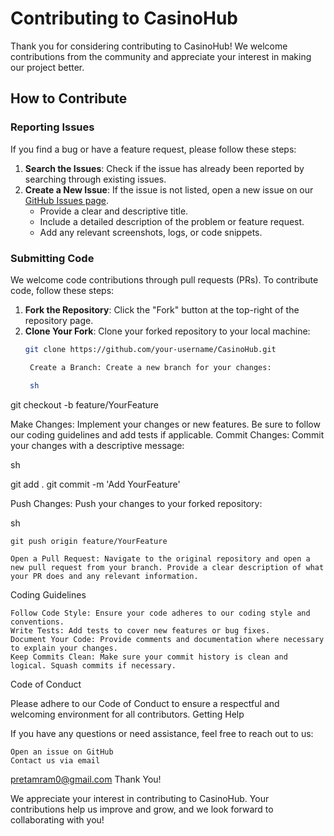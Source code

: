 # Contributing to CasinoHub

Thank you for considering contributing to CasinoHub! We welcome contributions from the community and appreciate your interest in making our project better.

## How to Contribute

### Reporting Issues

If you find a bug or have a feature request, please follow these steps:

1. **Search the Issues**: Check if the issue has already been reported by searching through existing issues.
2. **Create a New Issue**: If the issue is not listed, open a new issue on our [GitHub Issues page](https://github.com/pritamkumar2/CasinoHub/issues).
   - Provide a clear and descriptive title.
   - Include a detailed description of the problem or feature request.
   - Add any relevant screenshots, logs, or code snippets.

### Submitting Code

We welcome code contributions through pull requests (PRs). To contribute code, follow these steps:

1. **Fork the Repository**: Click the "Fork" button at the top-right of the repository page.
2. **Clone Your Fork**: Clone your forked repository to your local machine:
   ```sh
   git clone https://github.com/your-username/CasinoHub.git

    Create a Branch: Create a new branch for your changes:

    sh

git checkout -b feature/YourFeature

Make Changes: Implement your changes or new features. Be sure to follow our coding guidelines and add tests if applicable.
Commit Changes: Commit your changes with a descriptive message:

sh

git add .
git commit -m 'Add YourFeature'

Push Changes: Push your changes to your forked repository:

sh

    git push origin feature/YourFeature

    Open a Pull Request: Navigate to the original repository and open a new pull request from your branch. Provide a clear description of what your PR does and any relevant information.

Coding Guidelines

    Follow Code Style: Ensure your code adheres to our coding style and conventions.
    Write Tests: Add tests to cover new features or bug fixes.
    Document Your Code: Provide comments and documentation where necessary to explain your changes.
    Keep Commits Clean: Make sure your commit history is clean and logical. Squash commits if necessary.

Code of Conduct

Please adhere to our Code of Conduct to ensure a respectful and welcoming environment for all contributors.
Getting Help

If you have any questions or need assistance, feel free to reach out to us:

    Open an issue on GitHub
    Contact us via email
pretamram0@gmail.com
Thank You!

We appreciate your interest in contributing to CasinoHub. Your contributions help us improve and grow, and we look forward to collaborating with you!
